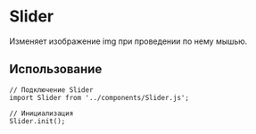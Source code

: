 # Slider

Изменяет изображение img при проведении по нему мышью.

## Использование

    // Подключение Slider
    import Slider from '../components/Slider.js';
    
    // Инициализация
    Slider.init();